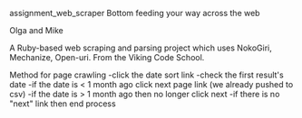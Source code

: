 assignment_web_scraper
Bottom feeding your way across the web

Olga and Mike

A Ruby-based web scraping and parsing project which uses NokoGiri, Mechanize, Open-uri. From the Viking Code School.




Method for page crawling
  -click the date sort link
  -check the first result's date 
  -if the date is < 1 month ago click next page link (we already pushed  to csv)
  -if the date is > 1 month ago then no longer click next
  -if there is no "next" link then end process